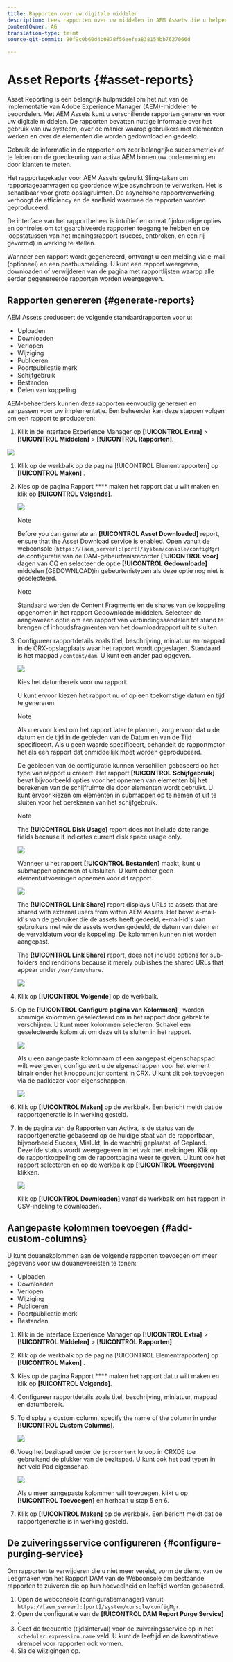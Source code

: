 ```yaml
---
title: Rapporten over uw digitale middelen
description: Lees rapporten over uw middelen in AEM Assets die u helpen gebruik, activiteit, en het delen van uw digitale activa te begrijpen.
contentOwner: AG
translation-type: tm+mt
source-git-commit: 90f9c0b60d4b0878f56eefea838154bb7627066d

---
```



# Asset Reports {#asset-reports}

Asset Reporting is een belangrijk hulpmiddel om het nut van de implementatie van Adobe Experience Manager (AEM)-middelen te beoordelen. Met AEM Assets kunt u verschillende rapporten genereren voor uw digitale middelen. De rapporten bevatten nuttige informatie over het gebruik van uw systeem, over de manier waarop gebruikers met elementen werken en over de elementen die worden gedownload en gedeeld.

Gebruik de informatie in de rapporten om zeer belangrijke succesmetriek af te leiden om de goedkeuring van activa AEM binnen uw onderneming en door klanten te meten.

Het rapportagekader voor AEM Assets gebruikt Sling-taken om rapportageaanvragen op geordende wijze asynchroon te verwerken. Het is schaalbaar voor grote opslagruimten. De asynchrone rapportverwerking verhoogt de efficiency en de snelheid waarmee de rapporten worden geproduceerd.

De interface van het rapportbeheer is intuïtief en omvat fijnkorrelige opties en controles om tot gearchiveerde rapporten toegang te hebben en de loopstatussen van het meningsrapport (succes, ontbroken, en een rij gevormd) in werking te stellen.

Wanneer een rapport wordt gegenereerd, ontvangt u een melding via e-mail (optioneel) en een postbusmelding. U kunt een rapport weergeven, downloaden of verwijderen van de pagina met rapportlijsten waarop alle eerder gegenereerde rapporten worden weergegeven.

## Rapporten genereren {#generate-reports}

AEM Assets produceert de volgende standaardrapporten voor u:

* Uploaden
* Downloaden
* Verlopen
* Wijziging
* Publiceren
* Poortpublicatie merk
* Schijfgebruik
* Bestanden
* Delen van koppeling

AEM-beheerders kunnen deze rapporten eenvoudig genereren en aanpassen voor uw implementatie. Een beheerder kan deze stappen volgen om een rapport te produceren:

1. Klik in de interface Experience Manager op **[!UICONTROL Extra]** > **[!UICONTROL Middelen]** > **[!UICONTROL Rapporten]**.

![](assets/AssetsReportNavigation.png)

1. Klik op de werkbalk op de pagina [!UICONTROL Elementrapporten] op **[!UICONTROL Maken]** .
1. Kies op de pagina Rapport **** maken het rapport dat u wilt maken en klik op **[!UICONTROL Volgende]**.

   ![](assets/choose_report.png)

   >[!NOTE]
   >
   >Before you can generate an **[!UICONTROL Asset Downloaded]** report, ensure that the Asset Download service is enabled. Open vanuit de webconsole (`https://[aem_server]:[port]/system/console/configMgr`) de configuratie van de DAM-gebeurtenisrecorder **[!UICONTROL voor]** dagen van CQ en selecteer de optie **[!UICONTROL Gedownloade]** middelen (GEDOWNLOAD)in gebeurtenistypen als deze optie nog niet is geselecteerd.

   >[!NOTE]
   >
   >Standaard worden de Content Fragments en de shares van de koppeling opgenomen in het rapport Gedownloade middelen. Selecteer de aangewezen optie om een rapport van verbindingsaandelen tot stand te brengen of inhoudsfragmenten van het downloadrapport uit te sluiten.

1. Configureer rapportdetails zoals titel, beschrijving, miniatuur en mappad in de CRX-opslagplaats waar het rapport wordt opgeslagen. Standaard is het mappad `/content/dam`. U kunt een ander pad opgeven.

   ![](assets/report_configuration.png)

   Kies het datumbereik voor uw rapport.

   U kunt ervoor kiezen het rapport nu of op een toekomstige datum en tijd te genereren.

   >[!NOTE]
   >
   >Als u ervoor kiest om het rapport later te plannen, zorg ervoor dat u de datum en de tijd in de gebieden van de Datum en van de Tijd specificeert. Als u geen waarde specificeert, behandelt de rapportmotor het als een rapport dat onmiddellijk moet worden geproduceerd.

   De gebieden van de configuratie kunnen verschillen gebaseerd op het type van rapport u creeert. Het rapport **[!UICONTROL Schijfgebruik]** bevat bijvoorbeeld opties voor het opnemen van elementen bij het berekenen van de schijfruimte die door elementen wordt gebruikt. U kunt ervoor kiezen om elementen in submappen op te nemen of uit te sluiten voor het berekenen van het schijfgebruik.

   >[!NOTE]
   >
   >The **[!UICONTROL Disk Usage]** report does not include date range fields because it indicates current disk space usage only.

   ![](assets/disk_usage_configuration.png)

   Wanneer u het rapport **[!UICONTROL Bestanden]** maakt, kunt u submappen opnemen of uitsluiten. U kunt echter geen elementuitvoeringen opnemen voor dit rapport.

   ![](assets/files_report.png)

   The **[!UICONTROL Link Share]** report displays URLs to assets that are shared with external users from within AEM Assets. Het bevat e-mail-id&#39;s van de gebruiker die de assets heeft gedeeld, e-mail-id&#39;s van gebruikers met wie de assets worden gedeeld, de datum van delen en de vervaldatum voor de koppeling. De kolommen kunnen niet worden aangepast.

   The **[!UICONTROL Link Share]** report, does not include options for sub-folders and renditions because it merely publishes the shared URLs that appear under `/var/dam/share`.

   ![](assets/link_share.png)

1. Klik op **[!UICONTROL Volgende]** op de werkbalk.

1. Op de **[!UICONTROL Configure pagina van Kolommen]** , worden sommige kolommen geselecteerd om in het rapport door gebrek te verschijnen. U kunt meer kolommen selecteren. Schakel een geselecteerde kolom uit om deze uit te sluiten in het rapport.

   ![](assets/configure_columns.png)

   Als u een aangepaste kolomnaam of een aangepast eigenschapspad wilt weergeven, configureert u de eigenschappen voor het element binair onder het knooppunt jcr:content in CRX. U kunt dit ook toevoegen via de padkiezer voor eigenschappen.

   ![](assets/custom_columns.png)

1. Klik op **[!UICONTROL Maken]** op de werkbalk. Een bericht meldt dat de rapportgeneratie is in werking gesteld.
1. In de pagina van de Rapporten van Activa, is de status van de rapportgeneratie gebaseerd op de huidige staat van de rapportbaan, bijvoorbeeld Succes, Mislukt, In de wachtrij geplaatst, of Gepland. Dezelfde status wordt weergegeven in het vak met meldingen. Klik op de rapportkoppeling om de rapportpagina weer te geven. U kunt ook het rapport selecteren en op de werkbalk op **[!UICONTROL Weergeven]** klikken.

   ![](assets/report_page.png)

   Klik op **[!UICONTROL Downloaden]** vanaf de werkbalk om het rapport in CSV-indeling te downloaden.

## Aangepaste kolommen toevoegen {#add-custom-columns}

U kunt douanekolommen aan de volgende rapporten toevoegen om meer gegevens voor uw douanevereisten te tonen:

* Uploaden
* Downloaden
* Verlopen
* Wijziging
* Publiceren
* Poortpublicatie merk
* Bestanden

1. Klik in de interface Experience Manager op **[!UICONTROL Extra]** > **[!UICONTROL Middelen]** > **[!UICONTROL Rapporten]**.
1. Klik op de werkbalk op de pagina [!UICONTROL Elementrapporten] op **[!UICONTROL Maken]** .

1. Kies op de pagina Rapport **** maken het rapport dat u wilt maken en klik op **[!UICONTROL Volgende]**.
1. Configureer rapportdetails zoals titel, beschrijving, miniatuur, mappad en datumbereik.

1. To display a custom column, specify the name of the column in under **[!UICONTROL Custom Columns]**.

   ![](assets/custom_columns-1.png)

1. Voeg het bezitspad onder de `jcr:content` knoop in CRXDE toe gebruikend de plukker van de bezitspad. U kunt ook het pad typen in het veld Pad eigenschap.

   ![](assets/property_picker.png)

   Als u meer aangepaste kolommen wilt toevoegen, klikt u op **[!UICONTROL Toevoegen]** en herhaalt u stap 5 en 6.

1. Klik op **[!UICONTROL Maken]** op de werkbalk. Een bericht meldt dat de rapportgeneratie is in werking gesteld.

## De zuiveringsservice configureren {#configure-purging-service}

Om rapporten te verwijderen die u niet meer vereist, vorm de dienst van de Leegmaken van het Rapport DAM van de Webconsole om bestaande rapporten te zuiveren die op hun hoeveelheid en leeftijd worden gebaseerd.

1. Open de webconsole (configuratiemanager) vanuit `https://[aem_server]:[port]/system/console/configMgr`.
1. Open de configuratie van de **[!UICONTROL DAM Report Purge Service]** .
1. Geef de frequentie (tijdsinterval) voor de zuiveringsservice op in het `scheduler.expression.name` veld. U kunt de leeftijd en de kwantitatieve drempel voor rapporten ook vormen.
1. Sla de wijzigingen op.
